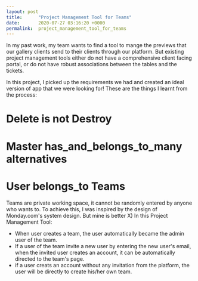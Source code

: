 ```yaml
---
layout: post
title:      "Project Management Tool for Teams"
date:       2020-07-27 03:16:20 +0000
permalink:  project_management_tool_for_teams
---
```



In my past work, my team wants to find a tool to mange the previews that our gallery clients send to their clients through our platform. But existing project management tools either do not have a comprehensive client facing portal, or do not have robust associations between the tables and the tickets.

In this project, I picked up the requirements we had and created an ideal version of app that we were looking for! These are the things I learnt from the process:

# Delete is not Destroy

# Master has_and_belongs_to_many alternatives

# User belongs_to Teams
Teams are private working space, it cannot be randomly entered by anyone who wants to. To achieve this, I was inspired by the design of Monday.com's system design. But mine is better X)
In this Project Management Tool:
* When user creates a team, the user automatically became the admin user of the team.
* If a user of the team invite a new user by entering the new user's email, when the invited user creates an account, it can be automatically directed to the team's page.
* if a user creats an account without any invitation from the platform, the user will be directly to create his/her own team.

